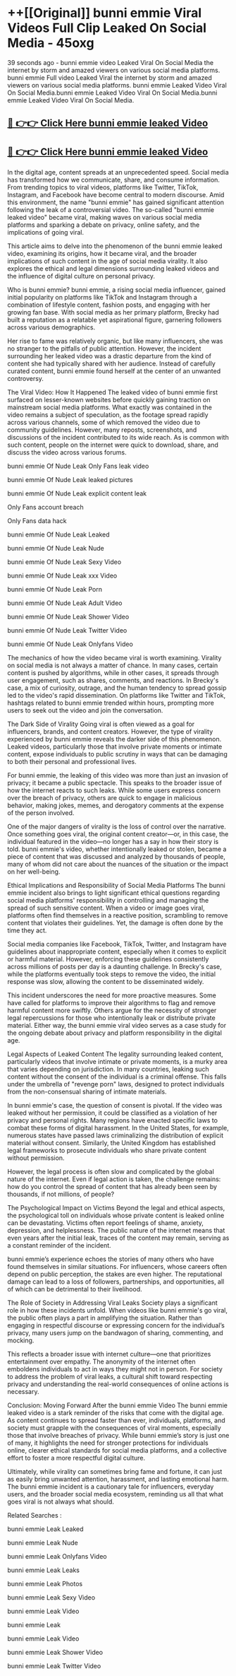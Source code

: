 # ++[[Original]] bunni emmie Viral Videos Full Clip Leaked On Social Media - 45oxg<br>

39 seconds ago - bunni emmie video Leaked Viral On Social Media the internet by storm and amazed viewers on various social media platforms.
bunni emmie Full video Leaked Viral the internet by storm and amazed viewers on various social media platforms. bunni emmie Leaked Video Viral On Social Media.bunni emmie Leaked Video Viral On Social Media.bunni emmie Leaked Video Viral On Social Media.<br>


## [🔴 👉👉 Click Here bunni emmie leaked Video ](https://onlyclips.site?title=bunni_emmie&ref=git)

## [🔴 👉👉 Click Here bunni emmie leaked Video ](https://onlyclips.site?title=bunni_emmie&ref=git)

In the digital age, content spreads at an unprecedented speed. Social media has transformed how we communicate, share, and consume information. From trending topics to viral videos, platforms like Twitter, TikTok, Instagram, and Facebook have become central to modern discourse. Amid this environment, the name "bunni emmie" has gained significant attention following the leak of a controversial video. The so-called "bunni emmie leaked video" became viral, making waves on various social media platforms and sparking a debate on privacy, online safety, and the implications of going viral.

This article aims to delve into the phenomenon of the bunni emmie leaked video, examining its origins, how it became viral, and the broader implications of such content in the age of social media virality. It also explores the ethical and legal dimensions surrounding leaked videos and the influence of digital culture on personal privacy.

Who is bunni emmie?
bunni emmie, a rising social media influencer, gained initial popularity on platforms like TikTok and Instagram through a combination of lifestyle content, fashion posts, and engaging with her growing fan base. With social media as her primary platform, Brecky had built a reputation as a relatable yet aspirational figure, garnering followers across various demographics.

Her rise to fame was relatively organic, but like many influencers, she was no stranger to the pitfalls of public attention. However, the incident surrounding her leaked video was a drastic departure from the kind of content she had typically shared with her audience. Instead of carefully curated content, bunni emmie found herself at the center of an unwanted controversy.

The Viral Video: How It Happened
The leaked video of bunni emmie first surfaced on lesser-known websites before quickly gaining traction on mainstream social media platforms. What exactly was contained in the video remains a subject of speculation, as the footage spread rapidly across various channels, some of which removed the video due to community guidelines. However, many reposts, screenshots, and discussions of the incident contributed to its wide reach. As is common with such content, people on the internet were quick to download, share, and discuss the video across various forums.

bunni emmie Of Nude Leak Only Fans leak video

bunni emmie Of Nude Leak leaked pictures

bunni emmie Of Nude Leak explicit content leak

Only Fans account breach

Only Fans data hack

bunni emmie Of Nude Leak Leaked

bunni emmie Of Nude Leak Nude

bunni emmie Of Nude Leak Sexy Video

bunni emmie Of Nude Leak xxx Video

bunni emmie Of Nude Leak Porn

bunni emmie Of Nude Leak Adult Video

bunni emmie Of Nude Leak Shower Video

bunni emmie Of Nude Leak Twitter Video

bunni emmie Of Nude Leak Onlyfans Video

The mechanics of how the video became viral is worth examining. Virality on social media is not always a matter of chance. In many cases, certain content is pushed by algorithms, while in other cases, it spreads through user engagement, such as shares, comments, and reactions. In Brecky's case, a mix of curiosity, outrage, and the human tendency to spread gossip led to the video's rapid dissemination. On platforms like Twitter and TikTok, hashtags related to bunni emmie trended within hours, prompting more users to seek out the video and join the conversation.

The Dark Side of Virality
Going viral is often viewed as a goal for influencers, brands, and content creators. However, the type of virality experienced by bunni emmie reveals the darker side of this phenomenon. Leaked videos, particularly those that involve private moments or intimate content, expose individuals to public scrutiny in ways that can be damaging to both their personal and professional lives.

For bunni emmie, the leaking of this video was more than just an invasion of privacy; it became a public spectacle. This speaks to the broader issue of how the internet reacts to such leaks. While some users express concern over the breach of privacy, others are quick to engage in malicious behavior, making jokes, memes, and derogatory comments at the expense of the person involved.

One of the major dangers of virality is the loss of control over the narrative. Once something goes viral, the original content creator—or, in this case, the individual featured in the video—no longer has a say in how their story is told. bunni emmie's video, whether intentionally leaked or stolen, became a piece of content that was discussed and analyzed by thousands of people, many of whom did not care about the nuances of the situation or the impact on her well-being.

Ethical Implications and Responsibility of Social Media Platforms
The bunni emmie incident also brings to light significant ethical questions regarding social media platforms' responsibility in controlling and managing the spread of such sensitive content. When a video or image goes viral, platforms often find themselves in a reactive position, scrambling to remove content that violates their guidelines. Yet, the damage is often done by the time they act.

Social media companies like Facebook, TikTok, Twitter, and Instagram have guidelines about inappropriate content, especially when it comes to explicit or harmful material. However, enforcing these guidelines consistently across millions of posts per day is a daunting challenge. In Brecky's case, while the platforms eventually took steps to remove the video, the initial response was slow, allowing the content to be disseminated widely.

This incident underscores the need for more proactive measures. Some have called for platforms to improve their algorithms to flag and remove harmful content more swiftly. Others argue for the necessity of stronger legal repercussions for those who intentionally leak or distribute private material. Either way, the bunni emmie viral video serves as a case study for the ongoing debate about privacy and platform responsibility in the digital age.

Legal Aspects of Leaked Content
The legality surrounding leaked content, particularly videos that involve intimate or private moments, is a murky area that varies depending on jurisdiction. In many countries, leaking such content without the consent of the individual is a criminal offense. This falls under the umbrella of "revenge porn" laws, designed to protect individuals from the non-consensual sharing of intimate materials.

In bunni emmie's case, the question of consent is pivotal. If the video was leaked without her permission, it could be classified as a violation of her privacy and personal rights. Many regions have enacted specific laws to combat these forms of digital harassment. In the United States, for example, numerous states have passed laws criminalizing the distribution of explicit material without consent. Similarly, the United Kingdom has established legal frameworks to prosecute individuals who share private content without permission.

However, the legal process is often slow and complicated by the global nature of the internet. Even if legal action is taken, the challenge remains: how do you control the spread of content that has already been seen by thousands, if not millions, of people?

The Psychological Impact on Victims
Beyond the legal and ethical aspects, the psychological toll on individuals whose private content is leaked online can be devastating. Victims often report feelings of shame, anxiety, depression, and helplessness. The public nature of the internet means that even years after the initial leak, traces of the content may remain, serving as a constant reminder of the incident.

bunni emmie’s experience echoes the stories of many others who have found themselves in similar situations. For influencers, whose careers often depend on public perception, the stakes are even higher. The reputational damage can lead to a loss of followers, partnerships, and opportunities, all of which can be detrimental to their livelihood.

The Role of Society in Addressing Viral Leaks
Society plays a significant role in how these incidents unfold. When videos like bunni emmie's go viral, the public often plays a part in amplifying the situation. Rather than engaging in respectful discourse or expressing concern for the individual’s privacy, many users jump on the bandwagon of sharing, commenting, and mocking.

This reflects a broader issue with internet culture—one that prioritizes entertainment over empathy. The anonymity of the internet often emboldens individuals to act in ways they might not in person. For society to address the problem of viral leaks, a cultural shift toward respecting privacy and understanding the real-world consequences of online actions is necessary.

Conclusion: Moving Forward After the bunni emmie Video
The bunni emmie leaked video is a stark reminder of the risks that come with the digital age. As content continues to spread faster than ever, individuals, platforms, and society must grapple with the consequences of viral moments, especially those that involve breaches of privacy. While bunni emmie’s story is just one of many, it highlights the need for stronger protections for individuals online, clearer ethical standards for social media platforms, and a collective effort to foster a more respectful digital culture.

Ultimately, while virality can sometimes bring fame and fortune, it can just as easily bring unwanted attention, harassment, and lasting emotional harm. The bunni emmie incident is a cautionary tale for influencers, everyday users, and the broader social media ecosystem, reminding us all that what goes viral is not always what should.

Related Searches :

bunni emmie Leak Leaked

bunni emmie Leak Nude

bunni emmie Leak Onlyfans Video

bunni emmie Leak Leaks

bunni emmie Leak Photos

bunni emmie Leak Sexy Video

bunni emmie Leak Video

bunni emmie Leak

bunni emmie Leak Video

bunni emmie Leak Shower Video

bunni emmie Leak Twitter Video

